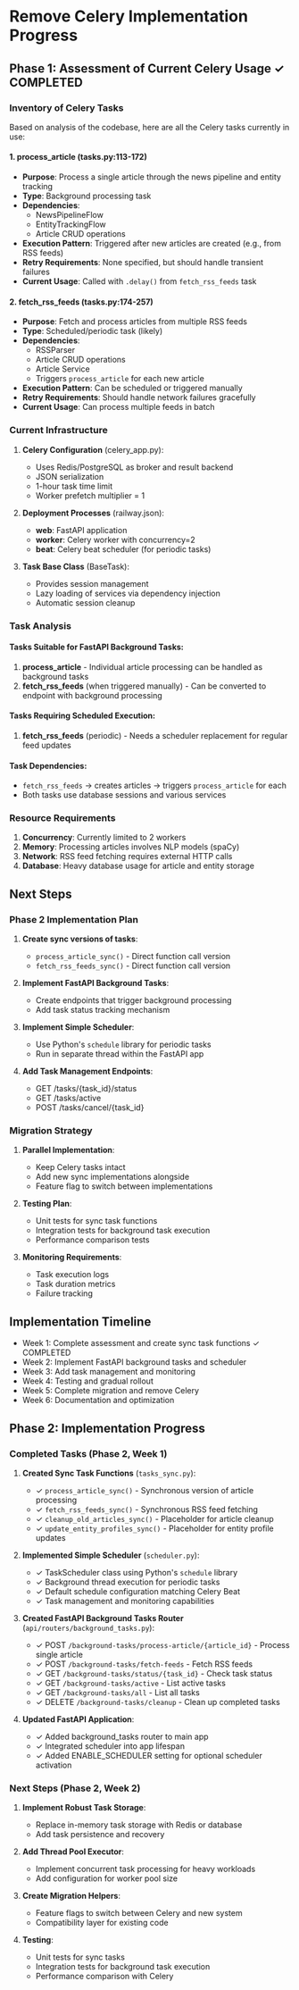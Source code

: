 # Remove Celery Implementation Progress

## Phase 1: Assessment of Current Celery Usage ✓ COMPLETED

### Inventory of Celery Tasks

Based on analysis of the codebase, here are all the Celery tasks currently in use:

#### 1. **process_article** (tasks.py:113-172)
- **Purpose**: Process a single article through the news pipeline and entity tracking
- **Type**: Background processing task
- **Dependencies**:
  - NewsPipelineFlow
  - EntityTrackingFlow
  - Article CRUD operations
- **Execution Pattern**: Triggered after new articles are created (e.g., from RSS feeds)
- **Retry Requirements**: None specified, but should handle transient failures
- **Current Usage**: Called with `.delay()` from `fetch_rss_feeds` task

#### 2. **fetch_rss_feeds** (tasks.py:174-257)
- **Purpose**: Fetch and process articles from multiple RSS feeds
- **Type**: Scheduled/periodic task (likely)
- **Dependencies**:
  - RSSParser
  - Article CRUD operations
  - Article Service
  - Triggers `process_article` for each new article
- **Execution Pattern**: Can be scheduled or triggered manually
- **Retry Requirements**: Should handle network failures gracefully
- **Current Usage**: Can process multiple feeds in batch

### Current Infrastructure

1. **Celery Configuration** (celery_app.py):
   - Uses Redis/PostgreSQL as broker and result backend
   - JSON serialization
   - 1-hour task time limit
   - Worker prefetch multiplier = 1

2. **Deployment Processes** (railway.json):
   - **web**: FastAPI application
   - **worker**: Celery worker with concurrency=2
   - **beat**: Celery beat scheduler (for periodic tasks)

3. **Task Base Class** (BaseTask):
   - Provides session management
   - Lazy loading of services via dependency injection
   - Automatic session cleanup

### Task Analysis

#### Tasks Suitable for FastAPI Background Tasks:
1. **process_article** - Individual article processing can be handled as background tasks
2. **fetch_rss_feeds** (when triggered manually) - Can be converted to endpoint with background processing

#### Tasks Requiring Scheduled Execution:
1. **fetch_rss_feeds** (periodic) - Needs a scheduler replacement for regular feed updates

#### Task Dependencies:
- `fetch_rss_feeds` → creates articles → triggers `process_article` for each
- Both tasks use database sessions and various services

### Resource Requirements

1. **Concurrency**: Currently limited to 2 workers
2. **Memory**: Processing articles involves NLP models (spaCy)
3. **Network**: RSS feed fetching requires external HTTP calls
4. **Database**: Heavy database usage for article and entity storage

## Next Steps

### Phase 2 Implementation Plan

1. **Create sync versions of tasks**:
   - `process_article_sync()` - Direct function call version
   - `fetch_rss_feeds_sync()` - Direct function call version

2. **Implement FastAPI Background Tasks**:
   - Create endpoints that trigger background processing
   - Add task status tracking mechanism

3. **Implement Simple Scheduler**:
   - Use Python's `schedule` library for periodic tasks
   - Run in separate thread within the FastAPI app

4. **Add Task Management Endpoints**:
   - GET /tasks/{task_id}/status
   - GET /tasks/active
   - POST /tasks/cancel/{task_id}

### Migration Strategy

1. **Parallel Implementation**:
   - Keep Celery tasks intact
   - Add new sync implementations alongside
   - Feature flag to switch between implementations

2. **Testing Plan**:
   - Unit tests for sync task functions
   - Integration tests for background task execution
   - Performance comparison tests

3. **Monitoring Requirements**:
   - Task execution logs
   - Task duration metrics
   - Failure tracking

## Implementation Timeline

- Week 1: Complete assessment and create sync task functions ✓ COMPLETED
- Week 2: Implement FastAPI background tasks and scheduler
- Week 3: Add task management and monitoring
- Week 4: Testing and gradual rollout
- Week 5: Complete migration and remove Celery
- Week 6: Documentation and optimization

## Phase 2: Implementation Progress

### Completed Tasks (Phase 2, Week 1)

1. **Created Sync Task Functions** (`tasks_sync.py`):
   - ✓ `process_article_sync()` - Synchronous version of article processing
   - ✓ `fetch_rss_feeds_sync()` - Synchronous RSS feed fetching
   - ✓ `cleanup_old_articles_sync()` - Placeholder for article cleanup
   - ✓ `update_entity_profiles_sync()` - Placeholder for entity profile updates

2. **Implemented Simple Scheduler** (`scheduler.py`):
   - ✓ TaskScheduler class using Python's `schedule` library
   - ✓ Background thread execution for periodic tasks
   - ✓ Default schedule configuration matching Celery Beat
   - ✓ Task management and monitoring capabilities

3. **Created FastAPI Background Tasks Router** (`api/routers/background_tasks.py`):
   - ✓ POST `/background-tasks/process-article/{article_id}` - Process single article
   - ✓ POST `/background-tasks/fetch-feeds` - Fetch RSS feeds
   - ✓ GET `/background-tasks/status/{task_id}` - Check task status
   - ✓ GET `/background-tasks/active` - List active tasks
   - ✓ GET `/background-tasks/all` - List all tasks
   - ✓ DELETE `/background-tasks/cleanup` - Clean up completed tasks

4. **Updated FastAPI Application**:
   - ✓ Added background_tasks router to main app
   - ✓ Integrated scheduler into app lifespan
   - ✓ Added ENABLE_SCHEDULER setting for optional scheduler activation

### Next Steps (Phase 2, Week 2)

1. **Implement Robust Task Storage**:
   - Replace in-memory task storage with Redis or database
   - Add task persistence and recovery

2. **Add Thread Pool Executor**:
   - Implement concurrent task processing for heavy workloads
   - Add configuration for worker pool size

3. **Create Migration Helpers**:
   - Feature flags to switch between Celery and new system
   - Compatibility layer for existing code

4. **Testing**:
   - Unit tests for sync tasks
   - Integration tests for background task execution
   - Performance comparison with Celery

